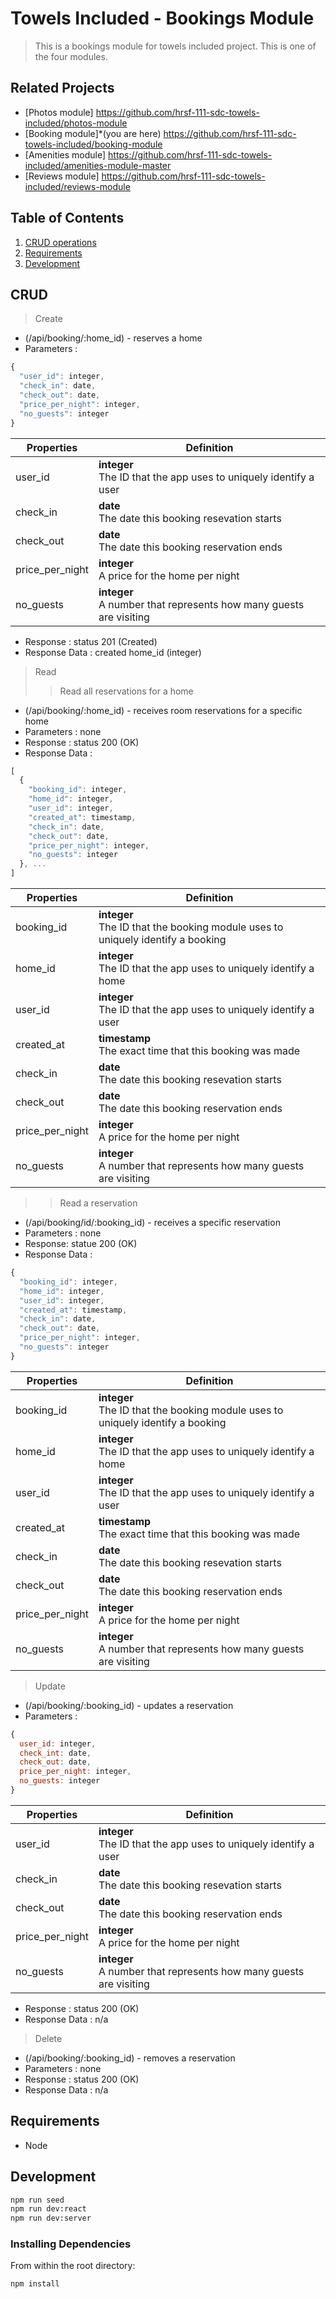 # Towels Included - Bookings Module

> This is a bookings module for towels included project. This is one of the four modules.

## Related Projects

  - [Photos module] https://github.com/hrsf-111-sdc-towels-included/photos-module
  - [Booking module]*(you are here) https://github.com/hrsf-111-sdc-towels-included/booking-module
  - [Amenities module] https://github.com/hrsf-111-sdc-towels-included/amenities-module-master
  - [Reviews module] https://github.com/hrsf-111-sdc-towels-included/reviews-module

## Table of Contents

1. [CRUD operations](#CRUD)
2. [Requirements](#requirements)
3. [Development](#development)

## CRUD

> Create
- (/api/booking/:home_id) - reserves a home
- Parameters : 
```javascript
{
  "user_id": integer,
  "check_in": date,
  "check_out": date,
  "price_per_night": integer,
  "no_guests": integer
}
```
| Properties | Definition |
| --- | --- |
| user_id | **integer**<br>The ID that the app uses to uniquely identify a user |
| check_in | **date**<br>The date this booking resevation starts |
| check_out | **date**<br>The date this booking reservation ends |
| price_per_night | **integer**<br>A price for the home per night |
| no_guests | **integer**<br>A number that represents how many guests are visiting |

- Response : status 201 (Created)
- Response Data : created home_id (integer)

> Read
>> Read all reservations for a home
- (/api/booking/:home_id) - receives room reservations for a specific home
- Parameters : none
- Response : status 200 (OK)
- Response Data : 
```javascript
[
  {
    "booking_id": integer,
    "home_id": integer,
    "user_id": integer,
    "created_at": timestamp,
    "check_in": date,
    "check_out": date,
    "price_per_night": integer,
    "no_guests": integer
  }, ...
]
```

| Properties | Definition |
| --- | --- |
| booking_id | **integer**<br>The ID that the booking module uses to uniquely identify a booking |
| home_id | **integer**<br>The ID that the app uses to uniquely identify a home |
| user_id | **integer**<br>The ID that the app uses to uniquely identify a user |
| created_at | **timestamp**<br>The exact time that this booking was made |
| check_in | **date**<br>The date this booking resevation starts |
| check_out | **date**<br>The date this booking reservation ends |
| price_per_night | **integer**<br>A price for the home per night |
| no_guests | **integer**<br>A number that represents how many guests are visiting |

>> Read a reservation
- (/api/booking/id/:booking_id) - receives a specific reservation
- Parameters : none
- Response: statue 200 (OK)
- Response Data : 
```javascript
{
  "booking_id": integer,
  "home_id": integer,
  "user_id": integer,
  "created_at": timestamp,
  "check_in": date,
  "check_out": date,
  "price_per_night": integer,
  "no_guests": integer
}
```

| Properties | Definition |
| --- | --- |
| booking_id | **integer**<br>The ID that the booking module uses to uniquely identify a booking |
| home_id | **integer**<br>The ID that the app uses to uniquely identify a home |
| user_id | **integer**<br>The ID that the app uses to uniquely identify a user |
| created_at | **timestamp**<br>The exact time that this booking was made |
| check_in | **date**<br>The date this booking resevation starts |
| check_out | **date**<br>The date this booking reservation ends |
| price_per_night | **integer**<br>A price for the home per night |
| no_guests | **integer**<br>A number that represents how many guests are visiting |

> Update
- (/api/booking/:booking_id) - updates a reservation
- Parameters : 
```javascript
{
  user_id: integer,
  check_int: date,
  check_out: date,
  price_per_night: integer,
  no_guests: integer
}
```
| Properties | Definition |
| --- | --- |
| user_id | **integer**<br>The ID that the app uses to uniquely identify a user |
| check_in | **date**<br>The date this booking resevation starts |
| check_out | **date**<br>The date this booking reservation ends |
| price_per_night | **integer**<br>A price for the home per night |
| no_guests | **integer**<br>A number that represents how many guests are visiting |

- Response : status 200 (OK)
- Response Data : n/a

> Delete
- (/api/booking/:booking_id) - removes a reservation
- Parameters : none
- Response : status 200 (OK)
- Response Data : n/a

## Requirements

- Node

## Development

```sh
npm run seed
npm run dev:react
npm run dev:server
```

### Installing Dependencies

From within the root directory:

```sh
npm install
```
